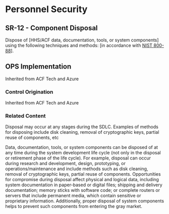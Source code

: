 # Personnel Security
## SR-12 - Component Disposal

Dispose of [HHS/ACF data, documentation, tools, or system components] using the following techniques and methods: [in accordance with [NIST 800-88](https://www.nist.gov/privacy-framework/nist-sp-800-88)].

## OPS Implementation

Inherited from ACF Tech and Azure

### Control Origination

Inherited from ACF Tech and Azure

### Related Content
Disposal may occur at any stages during the SDLC. Examples of methods for disposing include disk cleaning, removal of cryptographic keys, partial reuse of components, etc

Data, documentation, tools, or system components can be disposed of at any time during the system development life cycle (not only in the disposal or retirement phase of the life cycle). For example, disposal can occur during research and development, design, prototyping, or operations/maintenance and include methods such as disk cleaning, removal of cryptographic keys, partial reuse of components. Opportunities for compromise during disposal affect physical and logical data, including system documentation in paper-based or digital files; shipping and delivery documentation; memory sticks with software code; or complete routers or servers that include permanent media, which contain sensitive or proprietary information. Additionally, proper disposal of system components helps to prevent such components from entering the gray market.
